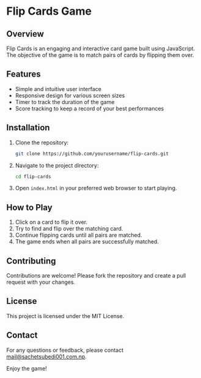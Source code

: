 # Flip Cards Game

## Overview

Flip Cards is an engaging and interactive card game built using JavaScript. The objective of the game is to match pairs of cards by flipping them over.

## Features

- Simple and intuitive user interface
- Responsive design for various screen sizes
- Timer to track the duration of the game
- Score tracking to keep a record of your best performances

## Installation

1. Clone the repository:
   ```sh
   git clone https://github.com/yourusername/flip-cards.git
   ```
2. Navigate to the project directory:
   ```sh
   cd flip-cards
   ```
3. Open `index.html` in your preferred web browser to start playing.

## How to Play

1. Click on a card to flip it over.
2. Try to find and flip over the matching card.
3. Continue flipping cards until all pairs are matched.
4. The game ends when all pairs are successfully matched.

## Contributing

Contributions are welcome! Please fork the repository and create a pull request with your changes.

## License

This project is licensed under the MIT License.

## Contact

For any questions or feedback, please contact [mail@sachetsubedi001.com.np](mailto:mail@sachetsubedi001.com.np).

Enjoy the game!
